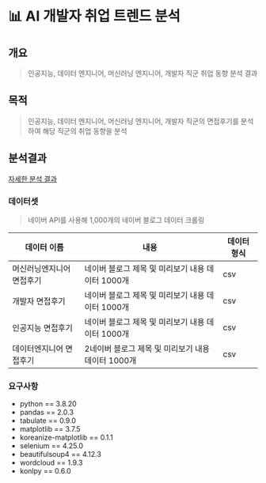 # 📊 AI 개발자 취업 트렌드 분석
## 개요
> 인공지능, 데이터 엔지니어, 머신러닝 엔지니어, 개발자 직군 취업 동향 분석 결과

## 목적
> 인공지능, 데이터 엔지니어, 머신러닝 엔지니어, 개발자 직군의 면접후기를 분석하여 해당 직군의 취업 동향을 분석

## 분석결과
[자세한 분석 결과](https://palm-moon-278.notion.site/AI-17a98ff52a0180798011cbfd58a98e11)

### 데이터셋
> 네이버 API를 사용해 1,000개의 네이버 블로그 데이터 크롤링


|데이터 이름|내용|데이터 형식|
|---|---|---|
|머신러닝엔지니어 면접후기|네이버 블로그 제목 및 미리보기 내용 데이터 1000개|csv|
|개발자 면접후기|네이버 블로그 제목 및 미리보기 내용 데이터 1000개|csv|
|인공지능 면접후기|네이버 블로그 제목 및 미리보기 내용 데이터 1000개|csv|
|데이터엔지니어 면접후기|2네이버 블로그 제목 및 미리보기 내용 데이터 1000개|csv|

### 요구사항
* python == 3.8.20
* pandas == 2.0.3
* tabulate == 0.9.0
* matplotlib == 3.7.5
* koreanize-matplotlib == 0.1.1
* selenium == 4.25.0
* beautifulsoup4 == 4.12.3
* wordcloud == 1.9.3
* konlpy == 0.6.0
